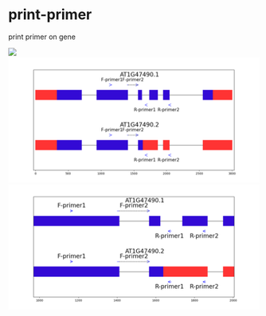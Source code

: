 # print-primer
print primer on gene
<div align="left"><img src="figure/Figure_2.png" ></div>
<div align="left"><img src="figure/Figure_6.png" ></div>
<div align="left"><img src="figure/Figure_1.png" ></div>
